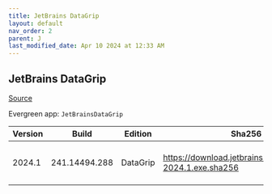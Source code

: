 ```yaml
---
title: JetBrains DataGrip
layout: default
nav_order: 2
parent: J
last_modified_date: Apr 10 2024 at 12:33 AM
---
```


## JetBrains DataGrip

[Source](https://www.jetbrains.com/datagrip)

Evergreen app: `JetBrainsDataGrip`

| Version | Build         | Edition  | Sha256                                                     | Date     | Size       | Type | URI                                                                                                        |
| ------- | ------------- | -------- | ---------------------------------------------------------- | -------- | ---------- | ---- | ---------------------------------------------------------------------------------------------------------- |
| 2024.1  | 241.14494.288 | DataGrip | https://download.jetbrains.com/cpp/CLion-2024.1.exe.sha256 | 4/9/2024 | 1094822200 | exe  | [https://download.jetbrains.com/cpp/CLion-2024.1.exe](https://download.jetbrains.com/cpp/CLion-2024.1.exe) |
